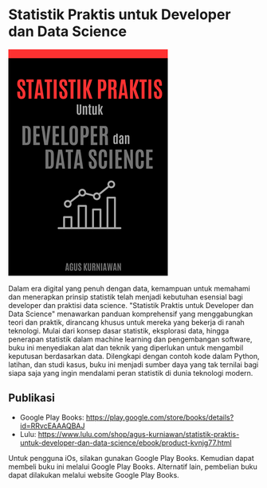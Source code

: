 # Statistik Praktis untuk Developer dan Data Science

<img src="images/thumbnail.png"  width="320">

Dalam era digital yang penuh dengan data, kemampuan untuk memahami dan menerapkan prinsip statistik telah menjadi kebutuhan esensial bagi developer dan praktisi data science. "Statistik Praktis untuk Developer dan Data Science" menawarkan panduan komprehensif yang menggabungkan teori dan praktik, dirancang khusus untuk mereka yang bekerja di ranah teknologi. Mulai dari konsep dasar statistik, eksplorasi data, hingga penerapan statistik dalam machine learning dan pengembangan software, buku ini menyediakan alat dan teknik yang diperlukan untuk mengambil keputusan berdasarkan data. Dilengkapi dengan contoh kode dalam Python, latihan, dan studi kasus, buku ini menjadi sumber daya yang tak ternilai bagi siapa saja yang ingin mendalami peran statistik di dunia teknologi modern.

## Publikasi

* Google Play Books: https://play.google.com/store/books/details?id=RRvcEAAAQBAJ 
* Lulu: https://www.lulu.com/shop/agus-kurniawan/statistik-praktis-untuk-developer-dan-data-science/ebook/product-kvnjg77.html  

Untuk pengguna iOs, silakan gunakan Google Play Books. Kemudian dapat membeli buku ini melalui Google Play Books. Alternatif lain, pembelian buku dapat dilakukan melalui website Google Play Books.